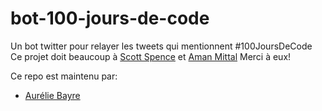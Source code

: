 # bot-100-jours-de-code
Un bot twitter pour relayer les tweets qui mentionnent #100JoursDeCode
Ce projet doit beaucoup à [Scott Spence](https://github.com/spences10) et [Aman Mittal](https://github.com/amandeepmittal)
Merci à eux!

Ce repo est maintenu par:
* [Aurélie Bayre](https://twitter.com/aurelieBayre)

